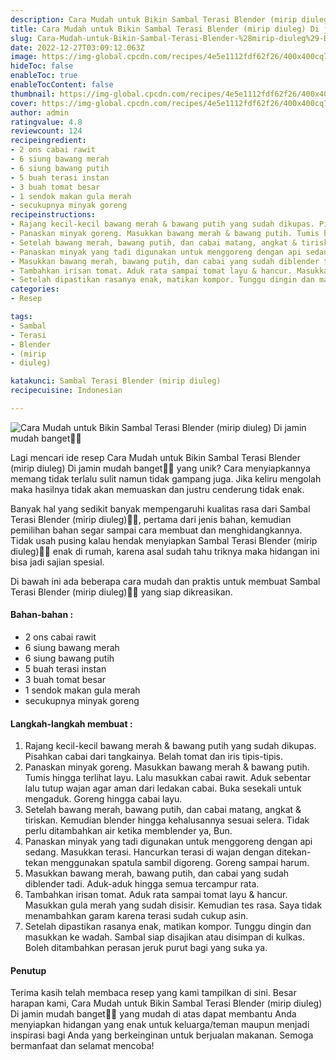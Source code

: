 ```yaml
---
description: Cara Mudah untuk Bikin Sambal Terasi Blender (mirip diuleg) Di jamin mudah banget"
title: Cara Mudah untuk Bikin Sambal Terasi Blender (mirip diuleg) Di jamin mudah banget
slug: Cara-Mudah-untuk-Bikin-Sambal-Terasi-Blender-%28mirip-diuleg%29-Di-jamin-mudah-banget
date: 2022-12-27T03:09:12.063Z
image: https://img-global.cpcdn.com/recipes/4e5e1112fdf62f26/400x400cq70/photo.jpg
hideToc: false
enableToc: true
enableTocContent: false
thumbnail: https://img-global.cpcdn.com/recipes/4e5e1112fdf62f26/400x400cq70/photo.jpg
cover: https://img-global.cpcdn.com/recipes/4e5e1112fdf62f26/400x400cq70/photo.jpg
author: admin
ratingvalue: 4.8
reviewcount: 124
recipeingredient:
- 2 ons cabai rawit
- 6 siung bawang merah
- 6 siung bawang putih
- 5 buah terasi instan
- 3 buah tomat besar
- 1 sendok makan gula merah
- secukupnya minyak goreng
recipeinstructions:
- Rajang kecil-kecil bawang merah & bawang putih yang sudah dikupas. Pisahkan cabai dari tangkainya. Belah tomat dan iris tipis-tipis.
- Panaskan minyak goreng. Masukkan bawang merah & bawang putih. Tumis hingga terlihat layu. Lalu masukkan cabai rawit. Aduk sebentar lalu tutup wajan agar aman dari ledakan cabai. Buka sesekali untuk mengaduk. Goreng hingga cabai layu.
- Setelah bawang merah, bawang putih, dan cabai matang, angkat & tiriskan. Kemudian blender hingga kehalusannya sesuai selera. Tidak perlu ditambahkan air ketika memblender ya, Bun.
- Panaskan minyak yang tadi digunakan untuk menggoreng dengan api sedang. Masukkan terasi. Hancurkan terasi di wajan dengan ditekan-tekan menggunakan spatula sambil digoreng. Goreng sampai harum.
- Masukkan bawang merah, bawang putih, dan cabai yang sudah diblender tadi. Aduk-aduk hingga semua tercampur rata.
- Tambahkan irisan tomat. Aduk rata sampai tomat layu & hancur. Masukkan gula merah yang sudah disisir. Kemudian tes rasa. Saya tidak menambahkan garam karena terasi sudah cukup asin.
- Setelah dipastikan rasanya enak, matikan kompor. Tunggu dingin dan masukkan ke wadah. Sambal siap disajikan atau disimpan di kulkas. Boleh ditambahkan perasan jeruk purut bagi yang suka ya.
categories:
- Resep

tags:
- Sambal
- Terasi
- Blender
- (mirip
- diuleg)

katakunci: Sambal Terasi Blender (mirip diuleg)
recipecuisine: Indonesian

---
```


![Cara Mudah untuk Bikin Sambal Terasi Blender (mirip diuleg) Di jamin mudah banget👩‍🍳](https://img-global.cpcdn.com/recipes/4e5e1112fdf62f26/400x400cq70/photo.jpg)

Lagi mencari ide resep Cara Mudah untuk Bikin Sambal Terasi Blender (mirip diuleg) Di jamin mudah banget👩‍🍳 yang unik? Cara menyiapkannya memang tidak terlalu sulit namun tidak gampang juga. Jika keliru mengolah maka hasilnya tidak akan memuaskan dan justru cenderung tidak enak.

Banyak hal yang sedikit banyak mempengaruhi kualitas rasa dari Sambal Terasi Blender (mirip diuleg)👩‍🍳, pertama dari jenis bahan, kemudian pemilihan bahan segar sampai cara membuat dan menghidangkannya. Tidak usah pusing kalau hendak menyiapkan Sambal Terasi Blender (mirip diuleg)👩‍🍳 enak di rumah, karena asal sudah tahu triknya maka hidangan ini bisa jadi sajian spesial.

Di bawah ini ada beberapa cara mudah dan praktis untuk membuat Sambal Terasi Blender (mirip diuleg)👩‍🍳 yang siap dikreasikan.

<!--inarticleads1-->

#### Bahan-bahan :

- 2 ons cabai rawit
- 6 siung bawang merah
- 6 siung bawang putih
- 5 buah terasi instan
- 3 buah tomat besar
- 1 sendok makan gula merah
- secukupnya minyak goreng

<!--inarticleads2-->

#### Langkah-langkah membuat :

1. Rajang kecil-kecil bawang merah & bawang putih yang sudah dikupas. Pisahkan cabai dari tangkainya. Belah tomat dan iris tipis-tipis.
1. Panaskan minyak goreng. Masukkan bawang merah & bawang putih. Tumis hingga terlihat layu. Lalu masukkan cabai rawit. Aduk sebentar lalu tutup wajan agar aman dari ledakan cabai. Buka sesekali untuk mengaduk. Goreng hingga cabai layu.
1. Setelah bawang merah, bawang putih, dan cabai matang, angkat & tiriskan. Kemudian blender hingga kehalusannya sesuai selera. Tidak perlu ditambahkan air ketika memblender ya, Bun.
1. Panaskan minyak yang tadi digunakan untuk menggoreng dengan api sedang. Masukkan terasi. Hancurkan terasi di wajan dengan ditekan-tekan menggunakan spatula sambil digoreng. Goreng sampai harum.
1. Masukkan bawang merah, bawang putih, dan cabai yang sudah diblender tadi. Aduk-aduk hingga semua tercampur rata.
1. Tambahkan irisan tomat. Aduk rata sampai tomat layu & hancur. Masukkan gula merah yang sudah disisir. Kemudian tes rasa. Saya tidak menambahkan garam karena terasi sudah cukup asin.
1. Setelah dipastikan rasanya enak, matikan kompor. Tunggu dingin dan masukkan ke wadah. Sambal siap disajikan atau disimpan di kulkas. Boleh ditambahkan perasan jeruk purut bagi yang suka ya.

#### Penutup

Terima kasih telah membaca resep yang kami tampilkan di sini. Besar harapan kami, Cara Mudah untuk Bikin Sambal Terasi Blender (mirip diuleg) Di jamin mudah banget👩‍🍳 yang mudah di atas dapat membantu Anda menyiapkan hidangan yang enak untuk keluarga/teman maupun menjadi inspirasi bagi Anda yang berkeinginan untuk berjualan makanan. Semoga bermanfaat dan selamat mencoba!